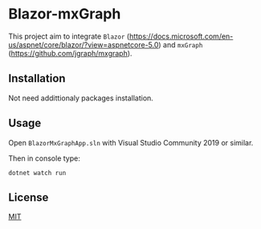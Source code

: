 # Blazor-mxGraph

This project aim to integrate `Blazor` (https://docs.microsoft.com/en-us/aspnet/core/blazor/?view=aspnetcore-5.0) and `mxGraph` (https://github.com/jgraph/mxgraph). 

## Installation

Not need addittionaly packages installation.

## Usage

Open `BlazorMxGraphApp.sln` with Visual Studio Community 2019 or similar. 

Then in console type: 

```
dotnet watch run
```

## License
[MIT](https://choosealicense.com/licenses/mit/)